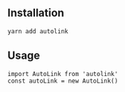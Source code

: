 ## Installation

```
yarn add autolink
```

## Usage

```
import AutoLink from 'autolink'
const autoLink = new AutoLink()
```

